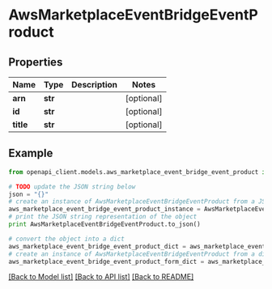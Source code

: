 # AwsMarketplaceEventBridgeEventProduct


## Properties
Name | Type | Description | Notes
------------ | ------------- | ------------- | -------------
**arn** | **str** |  | [optional] 
**id** | **str** |  | [optional] 
**title** | **str** |  | [optional] 

## Example

```python
from openapi_client.models.aws_marketplace_event_bridge_event_product import AwsMarketplaceEventBridgeEventProduct

# TODO update the JSON string below
json = "{}"
# create an instance of AwsMarketplaceEventBridgeEventProduct from a JSON string
aws_marketplace_event_bridge_event_product_instance = AwsMarketplaceEventBridgeEventProduct.from_json(json)
# print the JSON string representation of the object
print AwsMarketplaceEventBridgeEventProduct.to_json()

# convert the object into a dict
aws_marketplace_event_bridge_event_product_dict = aws_marketplace_event_bridge_event_product_instance.to_dict()
# create an instance of AwsMarketplaceEventBridgeEventProduct from a dict
aws_marketplace_event_bridge_event_product_form_dict = aws_marketplace_event_bridge_event_product.from_dict(aws_marketplace_event_bridge_event_product_dict)
```
[[Back to Model list]](../README.md#documentation-for-models) [[Back to API list]](../README.md#documentation-for-api-endpoints) [[Back to README]](../README.md)


